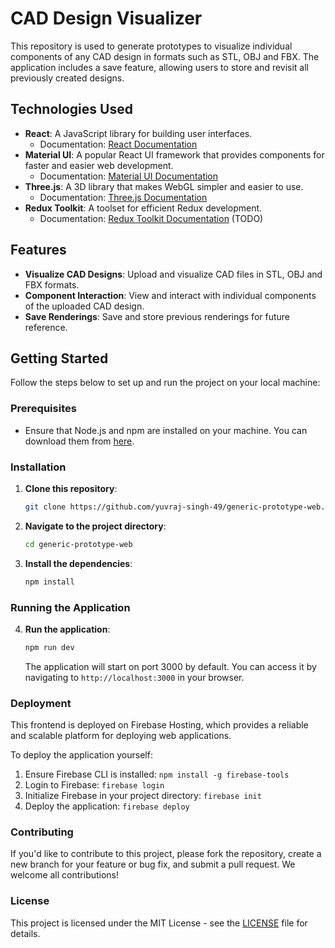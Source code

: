 # CAD Design Visualizer

This repository is used to generate prototypes to visualize individual components of any CAD design in formats such as STL, OBJ and FBX. The application includes a save feature, allowing users to store and revisit all previously created designs.

## Technologies Used

- **React**: A JavaScript library for building user interfaces.
  - Documentation: [React Documentation](https://react.dev/reference/react)
- **Material UI**: A popular React UI framework that provides components for faster and easier web development.
  - Documentation: [Material UI Documentation](https://mui.com/material-ui/getting-started/)
- **Three.js**: A 3D library that makes WebGL simpler and easier to use.
  - Documentation: [Three.js Documentation](https://threejs.org/docs/#manual/en/introduction/Creating-a-scene)
- **Redux Toolkit**: A toolset for efficient Redux development.
  - Documentation: [Redux Toolkit Documentation](https://redux-toolkit.js.org/introduction/getting-started) (TODO)

## Features

- **Visualize CAD Designs**: Upload and visualize CAD files in STL, OBJ and FBX formats.
- **Component Interaction**: View and interact with individual components of the uploaded CAD design.
- **Save Renderings**: Save and store previous renderings for future reference.

## Getting Started

Follow the steps below to set up and run the project on your local machine:

### Prerequisites

- Ensure that Node.js and npm are installed on your machine. You can download them from [here](https://nodejs.org/).

### Installation

1. **Clone this repository**:

   ```bash
   git clone https://github.com/yuvraj-singh-49/generic-prototype-web.git
   ```

2. **Navigate to the project directory**:

   ```bash
   cd generic-prototype-web
   ```

3. **Install the dependencies**:
   ```bash
   npm install
   ```

### Running the Application

4. **Run the application**:
   ```bash
   npm run dev
   ```
   The application will start on port 3000 by default. You can access it by navigating to `http://localhost:3000` in your browser.

### Deployment

This frontend is deployed on Firebase Hosting, which provides a reliable and scalable platform for deploying web applications.

To deploy the application yourself:

1. Ensure Firebase CLI is installed: `npm install -g firebase-tools`
2. Login to Firebase: `firebase login`
3. Initialize Firebase in your project directory: `firebase init`
4. Deploy the application: `firebase deploy`

### Contributing

If you'd like to contribute to this project, please fork the repository, create a new branch for your feature or bug fix, and submit a pull request. We welcome all contributions!

### License

This project is licensed under the MIT License - see the [LICENSE](../../../generic-prototype-web/blob/main/LICENSE) file for details.
